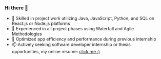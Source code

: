 ### Hi there 👋


- 🌱 Skilled in project work utilizing Java, JavaScript, Python, and SQL on React.js or Node.js platforms
- 🌱 Experienced in all project phases using Waterfall and Agile Methodologies
- 🌱 Optimized app efficiency and performance during previous internship
- 📫 Actively seeking software developer internship or thesis opportunities, my online resume: [click me :)](https://elena-dodici.github.io)


